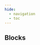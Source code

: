 ```yaml
---
hide:
  - navigation
  - toc
---
```

<script src="https://cdnjs.cloudflare.com/ajax/libs/dompurify/3.0.8/purify.min.js"></script>
<link rel="stylesheet" href="/styles/workflows.css">
<script src="/javascript/workflows.js"></script>
<section class="mdx-container portfolio-section">
  <div class="md-grid md-typeset">
    <div class="text-center">
      <h1>Blocks</h1>
    </div>
    <div class="custom-grid">
<!--- AUTOGENERATED_BLOCKS_LIST -->
<p class="card block-card" data-url="detections_consensus" data-name="DetectionsConsensus" data-desc="Combine predictions from multiple detections models to make a decision about object presence." data-labels="FUSION, APACHE-2.0" data-author=""></p>
<p class="card block-card" data-url="clip_comparison" data-name="ClipComparison" data-desc="Compare CLIP image and text embeddings." data-labels="MODEL, APACHE-2.0" data-author=""></p>
<p class="card block-card" data-url="lmm" data-name="LMM" data-desc="Run a large language model." data-labels="MODEL, APACHE-2.0" data-author=""></p>
<p class="card block-card" data-url="lmm_for_classification" data-name="LMMForClassification" data-desc="Run a large language model for classification." data-labels="MODEL, APACHE-2.0" data-author=""></p>
<p class="card block-card" data-url="ocr_model" data-name="OCRModel" data-desc="Run Optical Character Recognition on a model." data-labels="MODEL, APACHE-2.0" data-author=""></p>
<p class="card block-card" data-url="yolo_world_model" data-name="YoloWorldModel" data-desc="Run a zero-shot object detection model." data-labels="MODEL, APACHE-2.0" data-author=""></p>
<p class="card block-card" data-url="roboflow_instance_segmentation_model" data-name="RoboflowInstanceSegmentationModel" data-desc="Predict the shape and size of objects." data-labels="MODEL, APACHE-2.0" data-author=""></p>
<p class="card block-card" data-url="roboflow_keypoint_detection_model" data-name="RoboflowKeypointDetectionModel" data-desc="Predict skeletons on objects." data-labels="MODEL, APACHE-2.0" data-author=""></p>
<p class="card block-card" data-url="roboflow_classification_model" data-name="RoboflowClassificationModel" data-desc="Apply a single tag to an image." data-labels="MODEL, APACHE-2.0" data-author=""></p>
<p class="card block-card" data-url="roboflow_multi_label_classification_model" data-name="RoboflowMultiLabelClassificationModel" data-desc="Apply multiple tags to an image." data-labels="MODEL, APACHE-2.0" data-author=""></p>
<p class="card block-card" data-url="roboflow_object_detection_model" data-name="RoboflowObjectDetectionModel" data-desc="Localize objects with bounding boxes." data-labels="MODEL, APACHE-2.0" data-author=""></p>
<p class="card block-card" data-url="barcode_detector" data-name="BarcodeDetector" data-desc="Run Optical Character Recognition on a model." data-labels="MODEL, APACHE-2.0" data-author=""></p>
<p class="card block-card" data-url="qr_code_detector" data-name="QRCodeDetector" data-desc="Detect the location of QR codes in an image." data-labels="MODEL, APACHE-2.0" data-author=""></p>
<p class="card block-card" data-url="absolute_static_crop" data-name="AbsoluteStaticCrop" data-desc="Use absolute coordinates to crop." data-labels="TRANSFORMATION, APACHE-2.0" data-author=""></p>
<p class="card block-card" data-url="dynamic_crop" data-name="DynamicCrop" data-desc="Use model predictions to dynamically crop." data-labels="TRANSFORMATION, APACHE-2.0" data-author=""></p>
<p class="card block-card" data-url="detections_filter" data-name="DetectionsFilter" data-desc="Filters out unwanted Bounding Boxes based on conditions specified" data-labels="TRANSFORMATION, APACHE-2.0" data-author=""></p>
<p class="card block-card" data-url="detection_offset" data-name="DetectionOffset" data-desc="Apply a fixed offset on the width and height of detections." data-labels="TRANSFORMATION, APACHE-2.0" data-author=""></p>
<p class="card block-card" data-url="relative_static_crop" data-name="RelativeStaticCrop" data-desc="Use relative coordinates to crop." data-labels="TRANSFORMATION, APACHE-2.0" data-author=""></p>
<p class="card block-card" data-url="detections_transformation" data-name="DetectionsTransformation" data-desc="Transforms detections manipulating detected Bounding Boxes" data-labels="TRANSFORMATION, APACHE-2.0" data-author=""></p>
<p class="card block-card" data-url="roboflow_dataset_upload" data-name="RoboflowDatasetUpload" data-desc="Save images and predictions in your Roboflow Dataset" data-labels="SINK, APACHE-2.0" data-author=""></p>
<p class="card block-card" data-url="continue_if" data-name="ContinueIf" data-desc="Stops execution of processing branch under certain condition" data-labels="FLOW_CONTROL, APACHE-2.0" data-author=""></p>
<p class="card block-card" data-url="perspective_correction" data-name="PerspectiveCorrection" data-desc="Correct coordinates of detections from plane defined by given polygon to straight rectangular plane of given width and height" data-labels="TRANSFORMATION, APACHE-2.0" data-author=""></p>
<p class="card block-card" data-url="dynamic_zone" data-name="DynamicZone" data-desc="Simplify polygons so they are geometrically convex and simplify them to contain only requested amount of vertices" data-labels="TRANSFORMATION, APACHE-2.0" data-author=""></p>
<p class="card block-card" data-url="custom_python" data-name="CustomPython" data-desc="" data-labels=", " data-author=""></p>
<!--- AUTOGENERATED_BLOCKS_LIST -->
    </div>
  </div>
</section>
